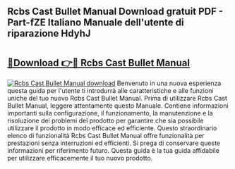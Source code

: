 ## Rcbs Cast Bullet Manual Download gratuit PDF - Part-fZE Italiano Manuale dell'utente di riparazione HdyhJ

# <h2><a href="http://dfa7t0u.blite.top/?on=Rcbs+Cast+Bullet+Manual">🔗Download 👉🔴 Rcbs Cast Bullet Manual</a></h2>

[![Rcbs Cast Bullet Manual download](https://i.imgur.com/lujVjoI.png)](http://dfa7t0u.blite.top/?on=Rcbs+Cast+Bullet+Manual)
Benvenuto in una nuova esperienza questa guida per l'utente ti introdurrà alle caratteristiche e alle funzioni uniche del tuo nuovo Rcbs Cast Bullet Manual. Prima di utilizzare Rcbs Cast Bullet Manual, leggere attentamente questo Manuale. Contiene informazioni importanti sulla configurazione, il funzionamento, la manutenzione e la risoluzione dei problemi del prodotto per garantire che sia possibile utilizzare il prodotto in modo efficace ed efficiente. Questo straordinario elenco di funzionalità Rcbs Cast Bullet Manual offre funzionalità per prestazioni senza interruzioni ed efficienti. Si prega di conservare queste informazioni per riferimento futuro. Questa guida è la tua guida affidabile per utilizzare efficacemente il tuo nuovo prodotto.

